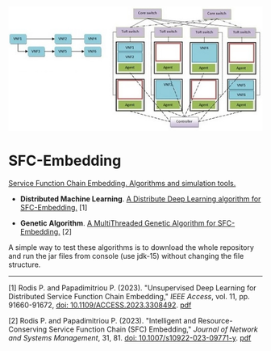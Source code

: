 ![ ](logo.jpg)
# SFC-Embedding 

[Service Function Chain Embedding. Algorithms and simulation tools.](https://rodispantelis.github.io/SFC-Embedding/)

* **Distributed Machine Learning**. [A Distribute Deep Learning algorithm for SFC-Embedding.](https://github.com/rodispantelis/SFC-Embedding/tree/main/Distributed-DeepLearning) [1]

* **Genetic Algorithm**. [A MultiThreaded Genetic Algorithm for SFC-Embedding.](https://github.com/rodispantelis/SFC-Embedding/tree/main/Genetic_Algorithm/) [2]


A simple way to test these algorithms is to download the whole repository and run the jar files from console (use jdk-15) without changing the file structure.


---
[1] Rodis P. and Papadimitriou P. (2023). "Unsupervised Deep Learning for Distributed Service Function Chain Embedding," 
*IEEE Access*, vol. 11, pp. 91660-91672, [doi: 10.1109/ACCESS.2023.3308492](https://doi.org/10.1109/ACCESS.2023.3308492). [pdf](https://ieeexplore.ieee.org/stamp/stamp.jsp?tp=&arnumber=10229131)

[2] Rodis P. and Papadimitriou P. (2023). "Intelligent and Resource-Conserving Service Function Chain (SFC) Embedding," 
*Journal of Network and Systems Management*, 31, 81. [doi: 10.1007/s10922-023-09771-y](https://doi.org/10.1007/s10922-023-09771-y). [pdf](https://link.springer.com/content/pdf/10.1007/s10922-023-09771-y.pdf?pdf=button)

